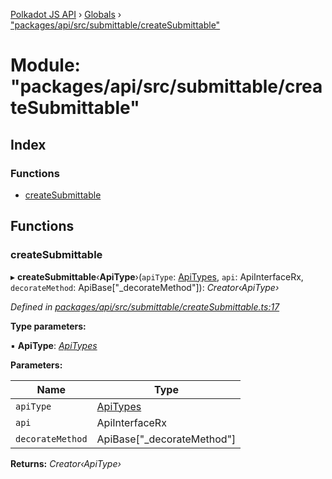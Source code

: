 [Polkadot JS API](../README.md) › [Globals](../globals.md) › ["packages/api/src/submittable/createSubmittable"](_packages_api_src_submittable_createsubmittable_.md)

# Module: "packages/api/src/submittable/createSubmittable"

## Index

### Functions

* [createSubmittable](_packages_api_src_submittable_createsubmittable_.md#createsubmittable)

## Functions

###  createSubmittable

▸ **createSubmittable**‹**ApiType**›(`apiType`: [ApiTypes](_packages_api_src_types_base_.md#apitypes), `api`: ApiInterfaceRx, `decorateMethod`: ApiBase<ApiType>["_decorateMethod"]): *Creator‹ApiType›*

*Defined in [packages/api/src/submittable/createSubmittable.ts:17](https://github.com/polkadot-js/api/blob/740348b48/packages/api/src/submittable/createSubmittable.ts#L17)*

**Type parameters:**

▪ **ApiType**: *[ApiTypes](_packages_api_src_types_base_.md#apitypes)*

**Parameters:**

Name | Type |
------ | ------ |
`apiType` | [ApiTypes](_packages_api_src_types_base_.md#apitypes) |
`api` | ApiInterfaceRx |
`decorateMethod` | ApiBase<ApiType>["_decorateMethod"] |

**Returns:** *Creator‹ApiType›*

